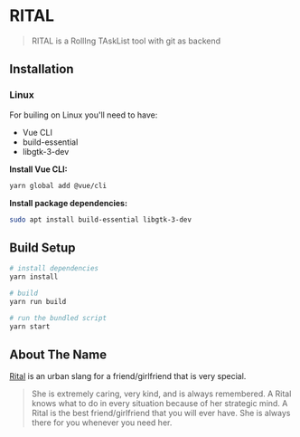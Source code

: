 # RITAL

> RITAL is a RollIng TAskList tool with git as backend

## Installation

### Linux

For builing on Linux you'll need to have:

- Vue CLI
- build-essential
- libgtk-3-dev

**Install Vue CLI:**

```bash
yarn global add @vue/cli
```

**Install package dependencies:**

```bash
sudo apt install build-essential libgtk-3-dev
```

## Build Setup

``` bash
# install dependencies
yarn install

# build
yarn run build

# run the bundled script
yarn start
```

## About The Name

[Rital](https://www.urbandictionary.com/define.php?term=Rital) is an urban slang
for a friend/girlfriend that is very special.

> She is extremely caring, very kind, and is always remembered. A Rital knows what to do in every situation because of her strategic mind. A Rital is the best friend/girlfriend that you will ever have. She is always there for you whenever you need her.

